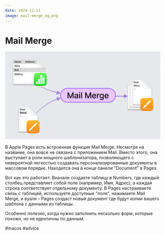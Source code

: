 ```yaml
---
date: 2024-12-11
image: mail-merge_og.png
---
```


# Mail Merge

![Mail Merge](mail-merge_og.png)

В Apple Pages есть встроенная функция Mail Merge.
Несмотря на название, она вовсе не связана с приложением Mail.
Вместо этого, она выступает в роли мощного шаблонизатора, позволяющего с невероятной легкостью создавать персонализированные документы в массовом порядке.
Находится она в конце панели "Document" в Pages.

Вот как это работает:
Вначале создаете таблицу в Numbers, где каждый столбец представляет собой поле (например, Имя, Адрес), а каждая строка соответствует отдельному документу.
В Pages настраиваете связь с таблицей, используете доступные "поля", нажимаете Mail Merge, и вуаля – Pages создаст новый документ где будут копии вашего шаблона с данными из таблицы.

Особенно полезно, когда нужно заполнить несколько форм, которые похожи, но не идентичны по данным.

#macos #advice
